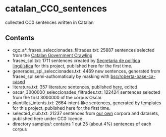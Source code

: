 # catalan_CC0_sentences
collected CC0 sentences written in Catalan

## Contents
* cgc_a*_frases_seleccionades_filtrades.txt:  25887 sentences selected from the <a href="https://zenodo.org/record/5500233#.YUSvh3uxXOt">Catalan Government Crawling</a>
* frases_spl.txt: 1711 sentences created by <a href="https://llengua.gencat.cat/ca/direccio_general_politica_linguistica/">Secretaria de política lingüística</a> for this project, published here for the first time.
* generades_spl_seleccionades.txt: 4469 new sentences, generated from frases_spl semi-authomaticaly by masking with <a href="https://huggingface.co/bsc/roberta-base-ca-cased">bsc/roberta-base-ca-cased</a>
* literatura.txt: 357 literature sentences, published <a href="https://cultura.gencat.cat/ca/ilc/que-fem/publicacions/postals-literaries/">here</a>, edited.
* oscar_3000000_seleccionades_filtrades.txt: 122424 sentences selected from the first 3000000 of the corpus Oscar.
* plantilles_intents.txt: 2664 intent-like sentences, generated by templates for this project, published here for the first time.
* selected_club.txt: 21237 sentences from <a href="https://huggingface.co/bsc">our own</a> corpora and datasets, published here under CC0 licence.
* directory samples/: contains 1 out 25 (about 4%) sentences of each corpus

